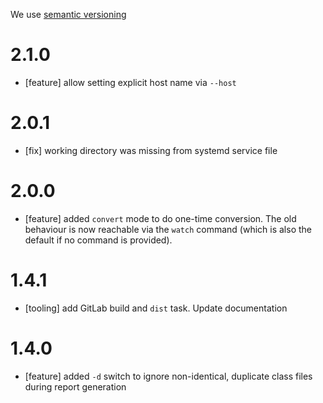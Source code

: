We use [semantic versioning][semver]

# 2.1.0
- [feature] allow setting explicit host name via `--host`

# 2.0.1
- [fix] working directory was missing from systemd service file

# 2.0.0

- [feature] added `convert` mode to do one-time conversion. The old behaviour is now reachable via the `watch` command (which is also the default if no command is provided).

# 1.4.1

- [tooling] add GitLab build and `dist` task. Update documentation

# 1.4.0

- [feature] added `-d` switch to ignore non-identical, duplicate class files during report generation


[semver]: http://semver.org/
